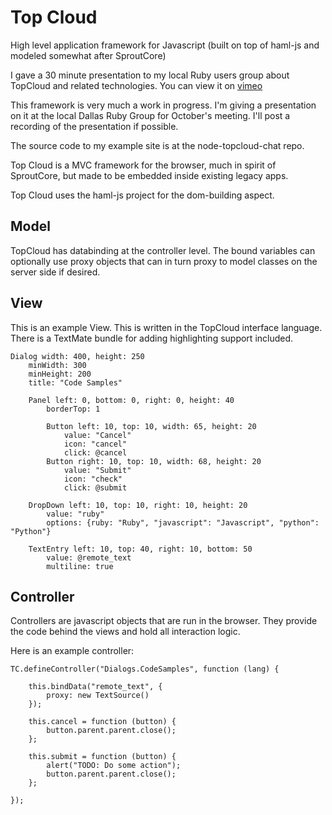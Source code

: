 # Top Cloud

High level application framework for Javascript (built on top of haml-js and modeled somewhat after SproutCore)

I gave a 30 minute presentation to my local Ruby users group about TopCloud and related technologies.  You can view it on [vimeo][]

This framework is very much a work in progress.  I'm giving a presentation on it at the local Dallas Ruby Group for October's meeting.  I'll post a recording of the presentation if possible.

The source code to my example site is at the node-topcloud-chat repo.

Top Cloud is a MVC framework for the browser, much in spirit of SproutCore, but made to be embedded inside existing legacy apps.

Top Cloud uses the haml-js project for the dom-building aspect.

## Model

TopCloud has databinding at the controller level.  The bound variables can optionally use proxy objects that can in turn proxy to model classes on the server side if desired.

## View

This is an example View.  This is written in the TopCloud interface language.  There is a TextMate bundle for adding highlighting support included.

    Dialog width: 400, height: 250
    	minWidth: 300
    	minHeight: 200
    	title: "Code Samples"
	
    	Panel left: 0, bottom: 0, right: 0, height: 40
    		borderTop: 1
	
    		Button left: 10, top: 10, width: 65, height: 20
    			value: "Cancel"
    			icon: "cancel"
    			click: @cancel
    		Button right: 10, top: 10, width: 68, height: 20
    			value: "Submit"
    			icon: "check"
    			click: @submit
    
    	DropDown left: 10, top: 10, right: 10, height: 20
    		value: "ruby"
    		options: {ruby: "Ruby", "javascript": "Javascript", "python": "Python"}
    
    	TextEntry left: 10, top: 40, right: 10, bottom: 50
    		value: @remote_text
    		multiline: true


## Controller

Controllers are javascript objects that are run in the browser.  They provide the code behind the views and hold all interaction logic.

Here is an example controller:

    TC.defineController("Dialogs.CodeSamples", function (lang) {
    
    	this.bindData("remote_text", {
    		proxy: new TextSource()
    	});
	
    	this.cancel = function (button) {
    		button.parent.parent.close();
    	};
    
    	this.submit = function (button) {
    		alert("TODO: Do some action");
    		button.parent.parent.close();
    	};
	
    });

[vimeo]: http://www.vimeo.com/6940290
